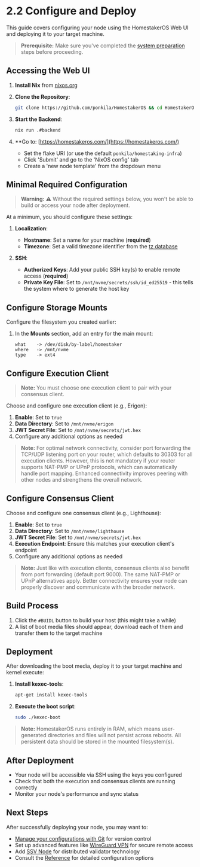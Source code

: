 # 2.2 Configure and Deploy

This guide covers configuring your node using the HomestakerOS Web UI and deploying it to your target machine.

> **Prerequisite:** Make sure you've completed the [system preparation](2.1-prepare_system.md) steps before proceeding.

## Accessing the Web UI

1. **Install Nix** from [nixos.org](https://nixos.org/download.html)

2. **Clone the Repository**:

   ```bash
   git clone https://github.com/ponkila/HomestakerOS && cd HomestakerOS
   ```

3. **Start the Backend**:

   ```bash
   nix run .#backend
   ```

4. **Go to: [https://homestakeros.com/](https://homestakeros.com/)
    - Set the flake URI (or use the default `ponkila/homestaking-infra`)
    - Click 'Submit' and go to the 'NixOS config' tab
    - Create a 'new node template' from the dropdown menu

## Minimal Required Configuration

> **Warning:** ⚠️ Without the required settings below, you won't be able to build or access your node after deployment.

At a minimum, you should configure these settings:

1. **Localization**:
   - **Hostname**: Set a name for your machine (**required**)
   - **Timezone**: Set a valid timezone identifier from the [tz database](https://en.wikipedia.org/wiki/List_of_tz_database_time_zones)

2. **SSH**:
   - **Authorized Keys**: Add your public SSH key(s) to enable remote access (**required**)
   - **Private Key File**: Set to `/mnt/nvme/secrets/ssh/id_ed25519` - this tells the system where to generate the host key

## Configure Storage Mounts

Configure the filesystem you created earlier:

1. In the **Mounts** section, add an entry for the main mount:

   ```
   what    -> /dev/disk/by-label/homestaker
   where   -> /mnt/nvme
   type    -> ext4
   ```

## Configure Execution Client

> **Note:** You must choose one execution client to pair with your consensus client.

Choose and configure one execution client (e.g., Erigon):

1. **Enable**: Set to `true`
2. **Data Directory**: Set to `/mnt/nvme/erigon`
3. **JWT Secret File**: Set to `/mnt/nvme/secrets/jwt.hex`
4. Configure any additional options as needed

> **Note:** For optimal network connectivity, consider port forwarding the TCP/UDP listening port on your router, which defaults to 30303 for all execution clients. However, this is not mandatory if your router supports NAT-PMP or UPnP protocols, which can automatically handle port mapping. Enhanced connectivity improves peering with other nodes and strengthens the overall network.

## Configure Consensus Client

Choose and configure one consensus client (e.g., Lighthouse):

1. **Enable**: Set to `true`
2. **Data Directory**: Set to `/mnt/nvme/lighthouse`
3. **JWT Secret File**: Set to `/mnt/nvme/secrets/jwt.hex`
4. **Execution Endpoint**: Ensure this matches your execution client's endpoint
5. Configure any additional options as needed

> **Note:** Just like with execution clients, consensus clients also benefit from port forwarding (default port 9000). The same NAT-PMP or UPnP alternatives apply. Better connectivity ensures your node can properly discover and communicate with the broader network.

## Build Process

1. Click the `#BUIDL` button to build your host (this might take a while)
2. A list of boot media files should appear, download each of them and transfer them to the target machine

## Deployment

After downloading the boot media, deploy it to your target machine and kernel execute:

1. **Install kexec-tools**:

   ```bash
   apt-get install kexec-tools
   ```

2. **Execute the boot script**:

   ```bash
   sudo ./kexec-boot
   ```

> **Note:** HomestakerOS runs entirely in RAM, which means user-generated directories and files will not persist across reboots.
All persistent data should be stored in the mounted filesystem(s).

## After Deployment

- Your node will be accessible via SSH using the keys you configured
- Check that both the execution and consensus clients are running correctly
- Monitor your node's performance and sync status

## Next Steps

After successfully deploying your node, you may want to:

- [Manage your configurations with Git](2.3-git_management.md) for version control
- Set up advanced features like [WireGuard VPN](3.1-wireguard_vpn.md) for secure remote access
- Add [SSV Node](3.2-ssv_node.md) for distributed validator technology
- Consult the [Reference](4-reference.md) for detailed configuration options
